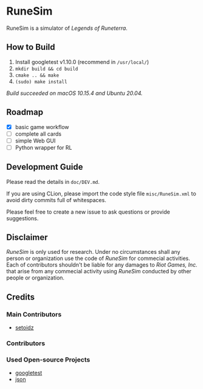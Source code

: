 # RuneSim

RuneSim is a simulator of *Legends of Runeterra*.

## How to Build
1. Install googletest v1.10.0 (recommend in `/usr/local/`)
2. `mkdir build && cd build`
3. `cmake .. && make`
4. `(sudo) make install`

*Build succeeded on macOS 10.15.4 and Ubuntu 20.04.*

## Roadmap
- [x] basic game workflow 
- [ ] complete all cards
- [ ] simple Web GUI
- [ ] Python wrapper for RL

## Development Guide
Please read the details in `doc/DEV.md`.

If you are using CLion, please import the code style file 
`misc/RuneSim.xml` to avoid dirty commits full of whitespaces.

Please feel free to create a new issue to ask questions 
or provide suggestions.

## Disclaimer
*RuneSim* is only used for research. Under no circumstances shall 
any person or organization use the code of *RuneSim* for commecial 
activities. Each of contributors shouldn't be liable for any damages to 
*Riot Games, Inc.* that arise from any commecial activity using *RuneSim* 
conducted by other people or organization.

## Credits
### Main Contributors
- [setoidz](https://github.com/setoidz)

### Contributors

### Used Open-source Projects
- [googletest](https://github.com/google/googletest)
- [json](https://github.com/nlohmann/json)
